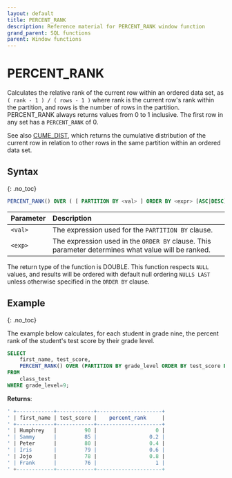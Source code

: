 ```yaml
---
layout: default
title: PERCENT_RANK
description: Reference material for PERCENT_RANK window function
grand_parent: SQL functions
parent: Window functions
---
```


# PERCENT_RANK

Calculates the relative rank of the current row within an ordered data set, as
`( rank - 1 ) / ( rows - 1 )`
where rank is the current row's rank within the partition, and rows is the number of rows in the partition. PERCENT_RANK always returns values from 0 to 1 inclusive. The first row in any set has a `PERCENT_RANK` of 0. 

See also [CUME_DIST](../cume-dist.md), which returns the cumulative distribution of the current row in relation to other rows in the same partition within an ordered data set.

## Syntax
{: .no_toc}

```sql
PERCENT_RANK() OVER ( [ PARTITION BY <val> ] ORDER BY <expr> [ASC|DESC] )
```

| Parameter | Description                                                                                       |
| :--------- | :------------------------------------------------------------------------------------------------- |
| `<val>`    | The expression used for the `PARTITION BY` clause.                                                |
| `<exp>`    | The expression used in the `ORDER BY` clause. This parameter determines what value will be ranked.  |

The return type of the function is DOUBLE.
This function respects `NULL` values, and results will be ordered with default null ordering `NULLS LAST` unless otherwise specified in the `ORDER BY` clause.

## Example
{: .no_toc}

The example below calculates, for each student in grade nine, the percent rank of the student's test score by their grade level.

```sql
SELECT
	first_name, test_score,
	PERCENT_RANK() OVER (PARTITION BY grade_level ORDER BY test_score DESC) as percent_rank
FROM
	class_test
WHERE grade_level=9;
```

**Returns**:

```sql
' +------------+------------+---------------------+
' | first_name | test_score |    percent_rank     |
' +------------+------------+---------------------+
' | Humphrey   |         90 |                   0 |
' | Sammy      |         85 |                 0.2 |
' | Peter      |         80 |                 0.4 |
' | Iris       |         79 |                 0.6 |
' | Jojo       |         78 |                 0.8 |
' | Frank      |         76 |                   1 |
' +------------+------------+---------------------+
```